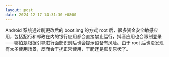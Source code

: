 ```yaml
---
layout: post
date: 2024-12-17 14:31:30 +0800
---
```


Android 系统通过刷更改后的 boot.img 的方式 root 后，很多资金安全敏感应用，包括招行和邮政在内的银行应用都会直接禁止运行，抖音应用也会限制登录——哪怕是根据引导进行面部识别后也会提示设备有风险。由于 root 后也没发现有太多使用场景，反而会干扰正常使用，干脆还是恢复原状了。
